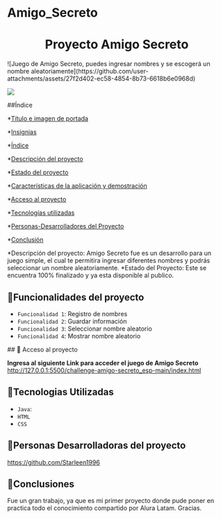# Amigo_Secreto
<h1 align="center"> Proyecto Amigo Secreto </h1>
![Juego de Amigo Secreto, puedes ingresar nombres y se escogerá un nombre aleatoriamente](https://github.com/user-attachments/assets/27f2d402-ec58-4854-8b73-6618b6e0968d)

  <p align="left">
   <img src="https://img.shields.io/badge/STATUS-EN%20DESAROLLO-green">
   </p>


   ##Índice

*[Título e imagen de portada](#Título-e-imagen-de-portada)

*[Insignias](#insignias)

*[Índice](#índice)

*[Descripción del proyecto](#descripción-del-proyecto)

*[Estado del proyecto](#Estado-del-proyecto)

*[Características de la aplicación y demostración](#Características-de-la-aplicación-y-demostración)

*[Acceso al proyecto](#acceso-proyecto)

*[Tecnologías utilizadas](#tecnologías-utilizadas)

*[Personas-Desarrolladores del Proyecto](#personas-desarrolladores)

*[Conclusión](#conclusión)


*Descripción del proyecto: Amigo Secreto fue es un desarrollo para un juego simple, el cual te permitira ingresar diferentes nombres y podrás seleccionar un nombre aleatoriamente.
*Estado del Proyecto: Este se encuentra 100% finalizado y ya esta disponible al publico.

## :hammer:Funcionalidades del proyecto
- `Funcionalidad 1`: Registro de nombres
- `Funcionalidad 2`: Guardar información
- `Funcionalidad 3`: Seleccionar nombre aleatorio 
- `Funcionalidad 4`: Mostrar nombre aleatorio

 \## 📁 Acceso al proyecto

 **Ingresa al siguiente Link para acceder el juego de Amigo Secreto**
 http://127.0.0.1:5500/challenge-amigo-secreto_esp-main/index.html
## :hammer:Tecnologias Utilizadas
- `Java`:
- `HTML`
- `CSS`

## :hammer:Personas Desarrolladoras del proyecto
https://github.com/Starleen1996

## :hammer:Conclusiones
Fue un gran trabajo, ya que es mi primer proyecto donde pude poner en practica todo el conocimiento compartido por Alura Latam. Gracias.
